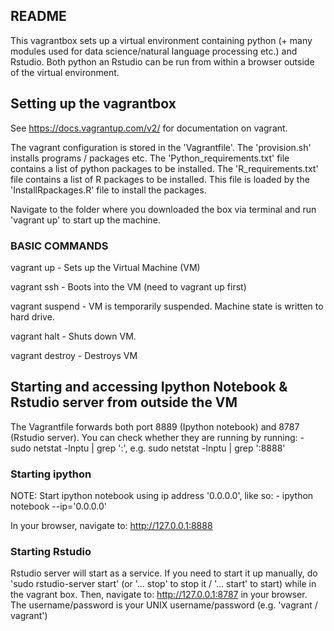 ## README

This vagrantbox sets up a virtual environment containing python (+ many modules used for data science/natural language processing etc.) and Rstudio. Both python an Rstudio can be run from within a browser outside of the virtual environment.

## Setting up the vagrantbox

See https://docs.vagrantup.com/v2/ for documentation on vagrant.

The vagrant configuration is stored in the 'Vagrantfile'. The 'provision.sh' installs programs / packages etc. The 'Python_requirements.txt' file contains a list of python packages to be installed. The 'R_requirements.txt' file contains a list of R packages to be installed. This file is loaded by the 'InstallRpackages.R' file to install the packages.

Navigate to the folder where you downloaded the box via terminal and run 'vagrant up' to start up the machine.

### BASIC COMMANDS

vagrant up 
	- Sets up the Virtual Machine (VM)

vagrant ssh
	- Boots into the VM (need to vagrant up first)

vagrant suspend
	- VM is temporarily suspended. Machine state is written to hard drive.

vagrant halt
	- Shuts down VM.

vagrant destroy
	- Destroys VM

## Starting and accessing Ipython Notebook & Rstudio server from outside the VM

The Vagrantfile forwards both port 8889 (Ipython notebook) and 8787 (Rstudio server). You can check whether they are running by running:
	- sudo netstat -lnptu | grep ':<PORT>', e.g. sudo netstat -lnptu | grep ':8888'

### Starting ipython

NOTE: Start ipython notebook using ip address '0.0.0.0', like so:
	- ipython notebook --ip='0.0.0.0'
	
In your browser, navigate to: http://127.0.0.1:8888

### Starting Rstudio

Rstudio server will start as a service. If you need to start it up manually, do 'sudo rstudio-server start' (or '... stop' to stop it / '... start' to start) while in the vagrant box. Then, navigate to: http://127.0.0.1:8787 in your browser. The username/password is your UNIX username/password (e.g. 'vagrant / vagrant')



